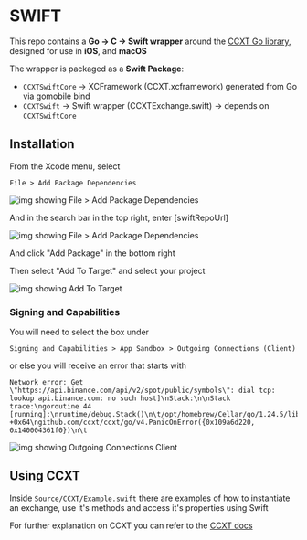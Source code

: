 # SWIFT

This repo contains a **Go → C → Swift wrapper** around the [CCXT Go library](https://github.com/ccxt/ccxt/tree/master/go/v4), 
designed for use in **iOS**, and **macOS**

The wrapper is packaged as a **Swift Package**:

- `CCXTSwiftCore` → XCFramework (CCXT.xcframework) generated from Go via gomobile bind
- `CCXTSwift` → Swift wrapper (CCXTExchange.swift) → depends on `CCXTSwiftCore`

## Installation

From the Xcode menu, select

    File > Add Package Dependencies

![img showing File > Add Package Dependencies](./docs/imgs/file-add-package-dependencies.png)

And in the search bar in the top right, enter [swiftRepoUrl]

![img showing File > Add Package Dependencies](./docs/imgs/add-ccxt-swift.png)

And click "Add Package" in the bottom right

Then select "Add To Target" and select your project

![img showing Add To Target](./docs/imgs/add-to-target.png)

### Signing and Capabilities

You will need to select the box under

    Signing and Capabilities > App Sandbox > Outgoing Connections (Client)

or else you will receive an error that starts with

```
Network error: Get \"https://api.binance.com/api/v2/spot/public/symbols\": dial tcp: lookup api.binance.com: no such host]\nStack:\n\nStack trace:\ngoroutine 44 [running]:\nruntime/debug.Stack()\n\t/opt/homebrew/Cellar/go/1.24.5/libexec/src/runtime/debug/stack.go:26 +0x64\ngithub.com/ccxt/ccxt/go/v4.PanicOnError({0x109a6d220, 0x140004361f0})\n\t
```

![img showing Outgoing Connections Client](./docs/imgs/outgoing-connections-client.png)

## Using CCXT

Inside `Source/CCXT/Example.swift` there are examples of how to instantiate an exchange, use it's methods and access it's properties using Swift

For further explanation on CCXT you can refer to the [CCXT docs](https://docs.ccxt.com/#/)